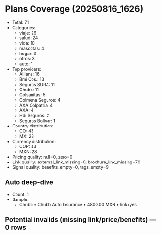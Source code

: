 # Plans Coverage (20250816_1626)
- Total: 71
- Categories:
  - viaje: 26
  - salud: 24
  - vida: 10
  - mascotas: 4
  - hogar: 3
  - otros: 3
  - auto: 1
- Top providers:
  - Allianz: 16
  - Bmi Cos.: 13
  - Seguros SURA: 11
  - Chubb: 11
  - Colsanitas: 5
  - Colmena Seguros: 4
  - AXA Colpatria: 4
  - AXA: 4
  - Hdi Seguros: 2
  - Seguros Bolívar: 1
- Country distribution:
  - CO: 43
  - MX: 28
- Currency distribution:
  - COP: 43
  - MXN: 28
- Pricing quality: null=0, zero=0
- Link quality: external_link_missing=0, brochure_link_missing=70
- Signal quality: benefits_empty=0, tags_empty=9

## Auto deep-dive
- Count: 1
- Sample:
  - Chubb • Chubb Auto Insurance • 4800.00 MXN • link=yes

## Potential invalids (missing link/price/benefits) — 0 rows